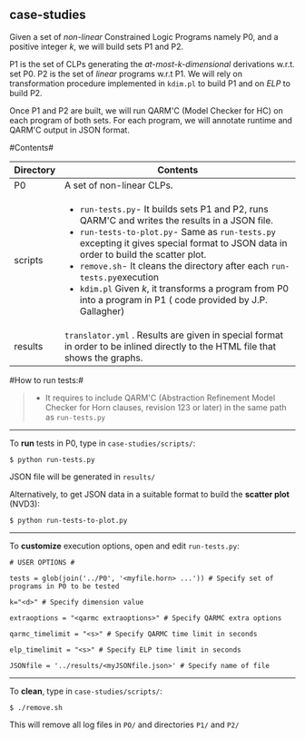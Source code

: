 
## **case-studies** ##

Given a set of *non-linear* Constrained Logic Programs namely P0,  and a positive integer *k*, we will build sets  P1 and P2. 

P1 is the set of CLPs generating the *at-most-k-dimensional* derivations w.r.t. set P0. P2 is the set of *linear* programs w.r.t P1. We will rely on transformation procedure implemented in `kdim.pl` to build P1 and on *ELP* to build P2.

Once P1 and P2 are built, we will run QARM'C (Model Checker for HC) on each program of both sets. For each program, we will annotate runtime and QARM'C output in JSON format.

#Contents#

Directory | Contents															|
---------------|--------------------------------------------------------------------|
P0			   | A set of non-linear CLPs.	 															|
scripts			   | <ul><li>`run-tests.py`- It builds sets P1 and P2, runs QARM'C and writes the results in a JSON file.</li><li>`run-tests-to-plot.py`- Same as `run-tests.py` excepting it gives special format to JSON data in order to build the scatter plot.</li> <li>`remove.sh`- It cleans the directory after each `run-tests.py`execution</li><li>`kdim.pl` Given *k*, it transforms a program from P0 into a program in P1 ( code provided by J.P. Gallagher)</li></ul> 	 															|
results		| `translator.yml` . Results are given in special format in order to be inlined directly to the HTML file that shows the graphs.
#How to run tests:#


> - It requires to include QARM'C (Abstraction Refinement Model Checker for Horn clauses, revision 123 or later)  in the same path as `run-tests.py`

----------

To **run** tests in P0, type in `case-studies/scripts/`:

`$ python run-tests.py`

JSON file will be generated in `results/`

Alternatively, to get JSON data in a suitable format to build the **scatter plot** (NVD3):

`$ python run-tests-to-plot.py`

----------

To **customize** execution options, open and edit `run-tests.py`:


`# USER OPTIONS #`

`tests = glob(join('../P0', '<myfile.horn> ...')) # Specify set of programs in P0 to be tested`

`k="<d>" # Specify dimension value`

`extraoptions = "<qarmc extraoptions>" # Specify QARMC extra options`

`qarmc_timelimit = "<s>" # Specify QARMC time limit in seconds`

`elp_timelimit = "<s>" # Specify ELP time limit in seconds`

`JSONfile = '../results/<myJSONfile.json>' # Specify name of file`

----------


To **clean**, type in `case-studies/scripts/`:

`$ ./remove.sh`

This will remove all log files in `PO/` and directories `P1/` and `P2/`
